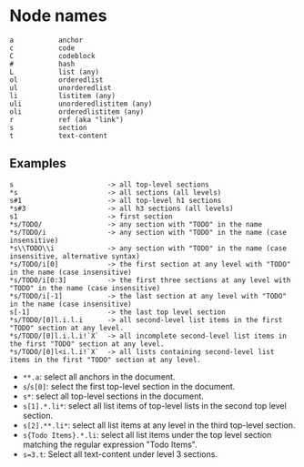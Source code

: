 # Node names
```
a           anchor
c           code
C           codeblock
#           hash
L           list (any)
ol          orderedlist
ul          unorderedlist
li          listitem (any)
uli         unorderedlistitem (any)
oli         orderedlistitem (any)
r           ref (aka "link")
s           section
t           text-content
```

## Examples
```
s                       -> all top-level sections
*s                      -> all sections (all levels)
s#1                     -> all top-level h1 sections
*s#3                    -> all h3 sections (all levels)
s1                      -> first section
*s/TODO/                -> any section with "TODO" in the name
*s/TODO/i               -> any section with "TODO" in the name (case insensitive)
*s\\TODO\\i             -> any section with "TODO" in the name (case insensitive, alternative syntax)
*s/TODO/i[0]            -> the first section at any level with "TODO" in the name (case insensitive)
*s/TODO/i[0:3]          -> the first three sections at any level with "TODO" in the name (case insensitive)
*s/TODO/i[-1]           -> the last section at any level with "TODO" in the name (case insensitive)
s[-1]                   -> the last top level section
*s/TODO/[0]l.i.l.i      -> all second-level list items in the first "TODO" section at any level.
*s/TODO/[0]l.i.l.i!`X`  -> all incomplete second-level list items in the first "TODO" section at any level.
*s/TODO/[0]l<i.l.i!`X`  -> all lists containing second-level list items in the first "TODO" section at any level.
```


- `**.a`: select all anchors in the document.
- `s`/`s[0]`: select the first top-level section in the document.
- `s*`: select all top-level sections in the document.
- `s[1].*.li*`: select all list items of top-level lists in the second top level section.
- `s[2].**.li*`: select all list items at any level in the third top-level section.
- `s{Todo Items}.*.li`: select all list items under the top level section matching the regular expression "Todo Items".
- `s=3.t`: Select all text-content under level 3 sections.

